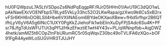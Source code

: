 hU0FQWpzuL7A5LtVSDpoZs6NdPqEqgpRF/RJrD5HHn01/AvU19C3dQO1wLpAkNaeEXcVOENFbpS78Lyd5VkLy33hc52O2LKwRapa/gzXwo9k6CsSxB2rxvFSr6KHI6nDOBLSll4Hbe6VXIiNAEom6BYdeOKXaoXBew+fHld5rfhpr2B6QTifhLyV6yV6A5g6INcC1UXY0PgKkZJiehoFik1wbEIinXuDyFPjSAdc6Su4K+PFsr78JfgTdUsWFUTUt3qPf1J/HkzEfwztiE1wH4Y43v+PL/qWNnpfbb+AigDWZ4hetk/amMZ5t6COpZtnFbURumRC5r05qWqvZ30bc49oTVLlFA6zXQo+bOF91FgR4AyeWLoSUGVHR3TJUJHY
